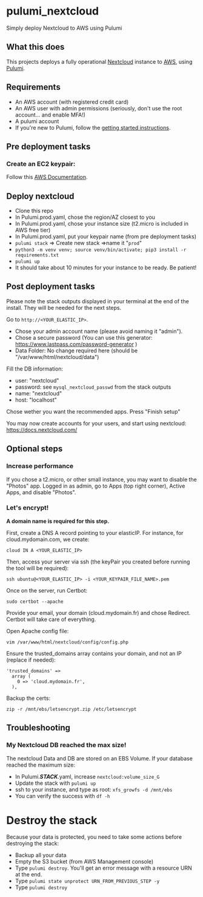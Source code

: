 # pulumi_nextcloud
Simply deploy Nextcloud to AWS using Pulumi

## What this does
This projects deploys a fully operational [Nextcloud](https://nextcloud.com/) instance to [AWS](https://aws.amazon.com/), using [Pulumi](https://www.pulumi.com/).

## Requirements
- An AWS account (with registered credit card)
- An AWS user with admin permissions (seriously, don't use the root account... and enable MFA!)
- A pulumi account
- If you're new to Pulumi, follow the [getting started instructions](https://www.pulumi.com/docs/get-started/aws/).

## Pre deployment tasks
### Create an EC2 keypair:
Follow this [AWS Documentation](https://docs.aws.amazon.com/AWSEC2/latest/UserGuide/ec2-key-pairs.html#having-ec2-create-your-key-pair).

## Deploy nextcloud
- Clone this repo
- In Pulumi.prod.yaml, chose the region/AZ closest to you
- In Pulumi.prod.yaml, chose your instance size (t2.micro is included in AWS free tier)
- In Pulumi.prod.yaml, put your keypair name (from pre deployment tasks)
- `pulumi stack` => Create new stack =>name it "`prod`"
- `python3 -m venv venv; source venv/bin/activate; pip3 install -r requirements.txt`
- `pulumi up`
- It should take about 10 minutes for your instance to be ready. Be patient!

## Post deployment tasks
Please note the stack outputs displayed in your terminal at the end of the install. They will be needed for the next steps.

Go to `http://<YOUR_ELASTIC_IP>`.

- Chose your admin account name (please avoid naming it "admin").
- Chose a secure password (You can use this generator: https://www.lastpass.com/password-generator )
- Data Folder: No change required here (should be "/var/www/html/nextcloud/data")

Fill the DB information:
- user: "nextcloud"
- password: see `mysql_nextcloud_passwd` from the stack outputs
- name: "nextcloud"
- host: "localhost"

Chose wether you want the recommended apps.
Press "Finish setup"

You may now create accounts for your users, and start using nextcloud:
https://docs.nextcloud.com/

## Optional steps
### Increase performance
If you chose a t2.micro, or other small instance, you may want to disable the "Photos" app.
Logged in as admin, go to Apps (top right corner),  Active Apps, and disable "Photos".

### Let's encrypt!
**A domain name is required for this step.**

First, create a DNS A record pointing to your elasticIP. For instance, for cloud.mydomain.com, we create:

    cloud IN A <YOUR_ELASTIC_IP>

Then, access your server via ssh (the keyPair you created before running the tool will be required):

    ssh ubuntu@<YOUR_ELASTIC_IP> -i <YOUR_KEYPAIR_FILE_NAME>.pem

Once on the server, run Certbot:

    sudo certbot --apache

Provide your email, your domain (cloud.mydomain.fr) and chose Redirect. Certbot will take care of everything.

Open Apache config file:

    vim /var/www/html/nextcloud/config/config.php

Ensure the trusted_domains array contains your domain, and not an IP (replace if needed):

    'trusted_domains' =>
      array (
        0 => 'cloud.mydomain.fr',
      ),


Backup the certs:

    zip -r /mnt/ebs/letsencrypt.zip /etc/letsencrypt

## Troubleshooting
### My Nextcloud DB reached the max size!
The nextcloud Data and DB are stored on an EBS Volume. If your database reached the maximum size:
- In Pulumi.***STACK***.yaml, increase `nextcloud:volume_size_G`
- Update the stack with `pulumi up`
- ssh to your instance, and type as root: `xfs_growfs -d /mnt/ebs`
- You can verify the success with `df -h`

# Destroy the stack
Because your data is protected, you need to take some actions before destroying the stack:
- Backup all your data
- Empty the S3 bucket (from AWS Management console)
- Type `pulumi destroy`. You'll get an error message with a resource URN at the end.
- Type `pulumi state unprotect URN_FROM_PREVIOUS_STEP -y`
- Type `pulumi destroy`